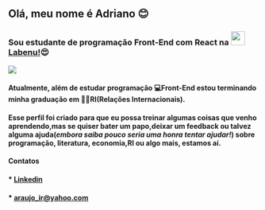 ## Olá, meu nome é Adriano :blush:
### Sou estudante de programação Front-End com React na <img src="https://uploads-ssl.webflow.com/5e790d30d198385b09366d8f/5efbb5055f2478ba2bc322d0_icone_gif.gif" width="28"> [Labenu!](https://www.labenu.com.br/):heart_eyes:


 <img src=https://i.pinimg.com/originals/c6/f1/3b/c6f13b01a53d7152d7f235838efe5a09.gif>


#### Atualmente, além de estudar programação 💻**Front-End** estou terminando minha graduação em 👨‍🎓**RI(Relações Internacionais)**.
#### Esse perfil foi criado para que eu possa treinar algumas coisas que venho aprendendo,mas se quiser bater um papo,deixar um feedback ou talvez alguma ajuda(*embora saiba pouco seria uma honra tentar ajudar!*) sobre programação, literatura, economia,RI ou algo mais, estamos aí.

#### Contatos
#### * [Linkedin](https://www.linkedin.com/in/adriano-p-de-araujo-0776ab19b/)        
#### * araujo_ir@yahoo.com
